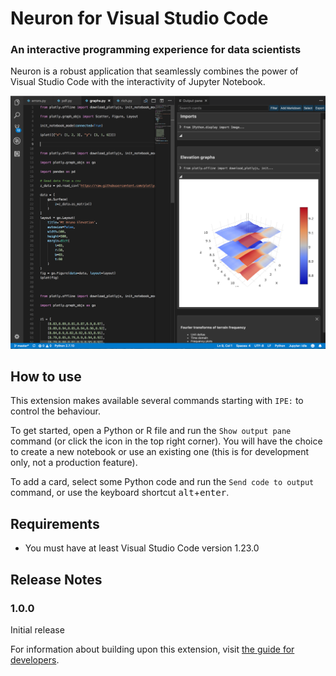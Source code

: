 # Neuron for Visual Studio Code

### An interactive programming experience for data scientists

Neuron is a robust application that seamlessly combines the power of
Visual Studio Code with the interactivity of Jupyter Notebook.

![Screenshot](screenshot.png)

## How to use

This extension makes available several commands starting with `IPE:` to control the behaviour.

To get started, open a Python or R file and run the `Show output pane` command (or click the icon in the top right corner). You will have the choice to create a new notebook or use an existing one (this is for development only, not a production feature).

To add a card, select some Python code and run the `Send code to output` command, or use the keyboard shortcut <kbd>alt</kbd>+<kbd>enter</kbd>.

## Requirements

* You must have at least Visual Studio Code version 1.23.0

## Release Notes

### 1.0.0

Initial release


For information about building upon this extension, visit [the guide for developers](DEVELOPING.md).